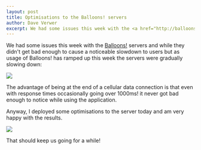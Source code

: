 ```yaml
--- 
layout: post
title: Optimisations to the Balloons! servers
author: Dave Verwer
excerpt: We had some issues this week with the <a href="http://balloonsapp.com">Balloons!</a> servers and while they didn't get bad enough to cause a noticeable slowdown to users but as usage of Balloons! has ramped up this week the servers were gradually slowing down.
---
```

We had some issues this week with the <a href="http://balloonsapp.com">Balloons!</a> servers and while they didn't get bad enough to cause a noticeable slowdown to users but as usage of Balloons! has ramped up this week the servers were gradually slowing down:

<img src="http://shinydev.s3.amazonaws.com/blog-files/balloon-server-load-last-7-days.png" />

The advantage of being at the end of a cellular data connection is that even with response times occasionally going over 1000ms! it never got bad enough to notice while using the application.

Anyway, I deployed some optimisations to the server today and am very happy with the results.

<img src="http://shinydev.s3.amazonaws.com/blog-files/balloon-server-load-last-6-hours.png" />

That should keep us going for a while!
